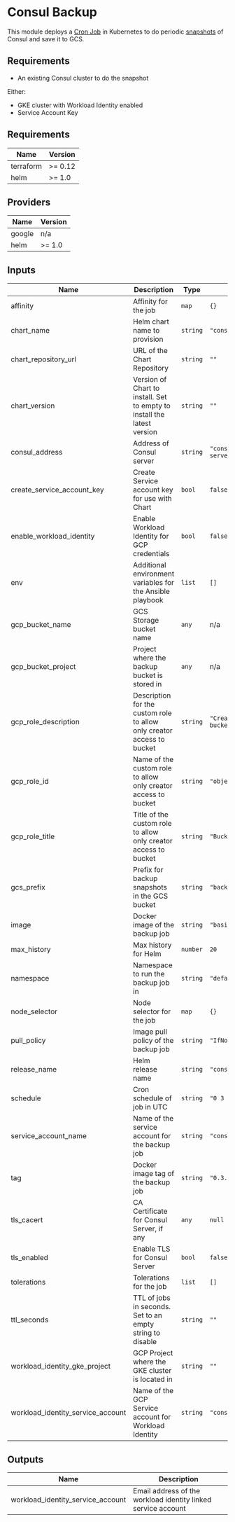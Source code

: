 # Consul Backup

This module deploys a
[Cron Job](https://kubernetes.io/docs/concepts/workloads/controllers/cron-jobs/) in Kubernetes to
do periodic [snapshots](https://www.consul.io/docs/commands/snapshot.html) of Consul and save it to
GCS.

## Requirements

- An existing Consul cluster to do the snapshot

Either:

- GKE cluster with Workload Identity enabled
- Service Account Key

## Requirements

| Name | Version |
|------|---------|
| terraform | >= 0.12 |
| helm | >= 1.0 |

## Providers

| Name | Version |
|------|---------|
| google | n/a |
| helm | >= 1.0 |

## Inputs

| Name | Description | Type | Default | Required |
|------|-------------|------|---------|:--------:|
| affinity | Affinity for the job | `map` | `{}` | no |
| chart\_name | Helm chart name to provision | `string` | `"consul-backup-gcs"` | no |
| chart\_repository\_url | URL of the Chart Repository | `string` | `""` | no |
| chart\_version | Version of Chart to install. Set to empty to install the latest version | `string` | `""` | no |
| consul\_address | Address of Consul server | `string` | `"consul-server.service.consul:8500"` | no |
| create\_service\_account\_key | Create Service account key for use with Chart | `bool` | `false` | no |
| enable\_workload\_identity | Enable Workload Identity for GCP credentials | `bool` | `false` | no |
| env | Additional environment variables for the Ansible playbook | `list` | `[]` | no |
| gcp\_bucket\_name | GCS Storage bucket name | `any` | n/a | yes |
| gcp\_bucket\_project | Project where the backup bucket is stored in | `any` | n/a | yes |
| gcp\_role\_description | Description for the custom role to allow only creator access to bucket | `string` | `"Create objects in buckets."` | no |
| gcp\_role\_id | Name of the custom role to allow only creator access to bucket | `string` | `"objectCreator"` | no |
| gcp\_role\_title | Title of the custom role to allow only creator access to bucket | `string` | `"Bucket Object Creator"` | no |
| gcs\_prefix | Prefix for backup snapshots in the GCS bucket | `string` | `"backup/consul/"` | no |
| image | Docker image of the backup job | `string` | `"basisai/consul-backup-gcs"` | no |
| max\_history | Max history for Helm | `number` | `20` | no |
| namespace | Namespace to run the backup job in | `string` | `"default"` | no |
| node\_selector | Node selector for the job | `map` | `{}` | no |
| pull\_policy | Image pull policy of the backup job | `string` | `"IfNotPresent"` | no |
| release\_name | Helm release name | `string` | `"consul-backup"` | no |
| schedule | Cron schedule of job in UTC | `string` | `"0 3 * * *"` | no |
| service\_account\_name | Name of the service account for the backup job | `string` | `"consul-backup"` | no |
| tag | Docker image tag of the backup job | `string` | `"0.3.3"` | no |
| tls\_cacert | CA Certificate for Consul Server, if any | `any` | `null` | no |
| tls\_enabled | Enable TLS for Consul Server | `bool` | `false` | no |
| tolerations | Tolerations for the job | `list` | `[]` | no |
| ttl\_seconds | TTL of jobs in seconds. Set to an empty string to disable | `string` | `""` | no |
| workload\_identity\_gke\_project | GCP Project where the GKE cluster is located in | `string` | `""` | no |
| workload\_identity\_service\_account | Name of the GCP Service account for Workload Identity | `string` | `"consul-backup"` | no |

## Outputs

| Name | Description |
|------|-------------|
| workload\_identity\_service\_account | Email address of the workload identity linked service account |
